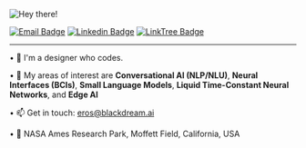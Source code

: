 ![Hey there!](https://media.tenor.com/acihnolEVYAAAAAC/goku-hi.gif)
 
[![Email Badge](https://img.shields.io/badge/-Email-c14438?style=flat-square&logo=Gmail&logoColor=white&link=mailto:eros@theotherEros.com)](mailto:eros@theotherEros.com)
[![Linkedin Badge](https://img.shields.io/badge/-LinkedIn-blue?style=flat-square&logo=Linkedin&logoColor=white&link=https://www.linkedin.com/in/erosmarcello)](https://www.linkedin.com/in/erosmarcello/)
[![LinkTree Badge](https://img.shields.io/badge/Press-12100E?style=flat-square&logo=medium&logoColor=green&link=https://linktr.ee/erosmarcello/)](https://linktr.ee/erosmarcello/)

--- 

• 🧠 I'm a designer who codes.

• 🖤 My areas of interest are **Conversational AI (NLP/NLU)**, **Neural Interfaces (BCIs)**, **Small Language Models**, **Liquid Time-Constant Neural Networks**, and  **Edge AI** 
    
• 📫 Get in touch: [eros@blackdream.ai](mailto:eros@blackdream.ai)
    
• 📍 NASA Ames Research Park, Moffett Field, California, USA

